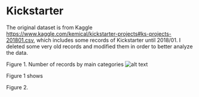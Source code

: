 # Kickstarter
The original dataset is from Kaggle https://www.kaggle.com/kemical/kickstarter-projects#ks-projects-201801.csv, which includes some records of Kickstarter until 2018/01. I deleted some very old records and modified them in order to better analyze the data.

Figure 1. Number of records by main categories
![alt text](https://github.com/ljx821/Kickstarter/blob/master/1.png)

Figure 1 shows 


Figure 2.
